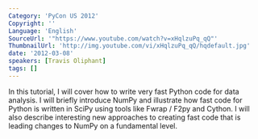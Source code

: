 ```yaml
---
Category: 'PyCon US 2012'
Copyright: ''
Language: 'English'
SourceUrl: '"https://www.youtube.com/watch?v=xHqlzuPq_qQ"'
ThumbnailUrl: 'http://img.youtube.com/vi/xHqlzuPq_qQ/hqdefault.jpg'
date: '2012-03-08'
speakers: [Travis Oliphant]
tags: []
---
```

In this tutorial, I will cover how to write very fast Python code for data
analysis. I will briefly introduce NumPy and illustrate how fast code for
Python is written in SciPy using tools like Fwrap / F2py and Cython. I will
also describe interesting new approaches to creating fast code that is leading
changes to NumPy on a fundamental level.

